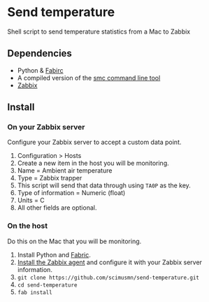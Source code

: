 # Send temperature

Shell script to send temperature statistics from a Mac to Zabbix

## Dependencies
* Python & [Fabirc](http://www.fabfile.org/)
* A compiled version of the [smc command line tool](https://github.com/hholtmann/smcFanControl/tree/master/smc-command)
* [Zabbix](http://www.zabbix.com/)

## Install
### On your Zabbix server

Configure your Zabbix server to accept a custom data point.

1. Configuration > Hosts
1. Create a new item in the host you will be monitoring.
1. Name = Ambient air temperature
1. Type = Zabbix trapper
1. This script will send that data through using `TA0P` as the key.
1. Type of information = Numeric (float)
1. Units = C
1. All other fields are optional.

### On the host
Do this on the Mac that you will be monitoring.

1. Install Python and [Fabric](http://www.fabfile.org/installing.html).
1. [Install the Zabbix agent](https://github.com/scimusmn/zabbix_agent_setup) and configure it with your Zabbix server information.
1. `git clone https://github.com/scimusmn/send-temperature.git`
1. `cd send-temperature`
1. `fab install`
